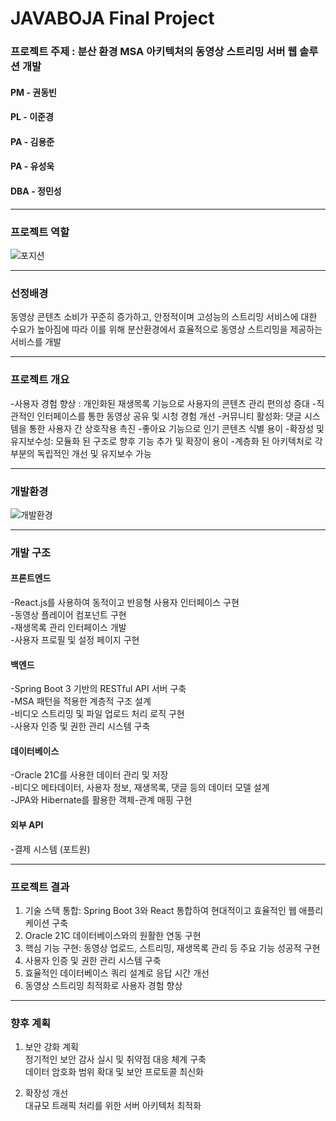 
# JAVABOJA Final Project

### 프로젝트 주제 : 분산 환경 MSA 아키텍처의 동영상 스트리밍 서버 웹 솔루션 개발<br>

#### PM - 권동빈<br>

#### PL - 이준경<br>

#### PA - 김용준<br>

#### PA - 유성욱<br>

#### DBA - 정민성<br>

---

### 프로젝트 역할
![포지션](https://private-user-images.githubusercontent.com/166098924/348584845-e55cd20b-8413-4933-bc75-8a51194f947e.png?jwt=eyJhbGciOiJIUzI1NiIsInR5cCI6IkpXVCJ9.eyJpc3MiOiJnaXRodWIuY29tIiwiYXVkIjoicmF3LmdpdGh1YnVzZXJjb250ZW50LmNvbSIsImtleSI6ImtleTUiLCJleHAiOjE3MjEwMDkwNTgsIm5iZiI6MTcyMTAwODc1OCwicGF0aCI6Ii8xNjYwOTg5MjQvMzQ4NTg0ODQ1LWU1NWNkMjBiLTg0MTMtNDkzMy1iYzc1LThhNTExOTRmOTQ3ZS5wbmc_WC1BbXotQWxnb3JpdGhtPUFXUzQtSE1BQy1TSEEyNTYmWC1BbXotQ3JlZGVudGlhbD1BS0lBVkNPRFlMU0E1M1BRSzRaQSUyRjIwMjQwNzE1JTJGdXMtZWFzdC0xJTJGczMlMkZhd3M0X3JlcXVlc3QmWC1BbXotRGF0ZT0yMDI0MDcxNVQwMTU5MThaJlgtQW16LUV4cGlyZXM9MzAwJlgtQW16LVNpZ25hdHVyZT04MzlmNmFlY2E0ZTJlYmZkNGE5MTMzYTBiNWI4MTg4MjMzMDNkZTA4M2I4NWEyZWY0ODQ3NGExMDNiZWJkMmIyJlgtQW16LVNpZ25lZEhlYWRlcnM9aG9zdCZhY3Rvcl9pZD0wJmtleV9pZD0wJnJlcG9faWQ9MCJ9.NjgdNe53V09HFm5lzBSn6RXYWu04AxPGjNgOcCNqA5w)

---

### 선정배경 
동영상 콘텐츠 소비가 꾸준히 증가하고, 
안정적이며 고성능의 스트리밍 서비스에 대한 수요가 높아짐에 따라 
이를 위해 분산환경에서 효율적으로 동영상 스트리밍을 제공하는 서비스를 개발
<br>

---

### 프로젝트 개요
-사용자 경험 향상  :  개인화된 재생목록 기능으로 사용자의 콘텐츠 관리 편의성 증대
-직관적인 인터페이스를 통한 동영상 공유 및 시청 경험 개선
-커뮤니티 활성화: 댓글 시스템을 통한 사용자 간 상호작용 촉진
-좋아요 기능으로 인기 콘텐츠 식별 용이
-확장성 및 유지보수성: 모듈화 된 구조로 향후 기능 추가 및 확장이 용이
-계층화 된 아키텍처로 각 부분의 독립적인 개선 및 유지보수 가능

---


### 개발환경
![개발환경](https://private-user-images.githubusercontent.com/166098924/348583501-9c97e24f-5976-45e4-bf9f-92a45e107d58.png?jwt=eyJhbGciOiJIUzI1NiIsInR5cCI6IkpXVCJ9.eyJpc3MiOiJnaXRodWIuY29tIiwiYXVkIjoicmF3LmdpdGh1YnVzZXJjb250ZW50LmNvbSIsImtleSI6ImtleTUiLCJleHAiOjE3MjEwMDc5ODgsIm5iZiI6MTcyMTAwNzY4OCwicGF0aCI6Ii8xNjYwOTg5MjQvMzQ4NTgzNTAxLTljOTdlMjRmLTU5NzYtNDVlNC1iZjlmLTkyYTQ1ZTEwN2Q1OC5wbmc_WC1BbXotQWxnb3JpdGhtPUFXUzQtSE1BQy1TSEEyNTYmWC1BbXotQ3JlZGVudGlhbD1BS0lBVkNPRFlMU0E1M1BRSzRaQSUyRjIwMjQwNzE1JTJGdXMtZWFzdC0xJTJGczMlMkZhd3M0X3JlcXVlc3QmWC1BbXotRGF0ZT0yMDI0MDcxNVQwMTQxMjhaJlgtQW16LUV4cGlyZXM9MzAwJlgtQW16LVNpZ25hdHVyZT1hNjM5Y2YzYjg4NDBmMjVjMWM0MjRhODJkZjgxMDM5ZGJiODEyM2IyM2UyZmNkZTY0N2NiMWRlNTNhMjkzYjk1JlgtQW16LVNpZ25lZEhlYWRlcnM9aG9zdCZhY3Rvcl9pZD0wJmtleV9pZD0wJnJlcG9faWQ9MCJ9.7gycW4iLNdjl_9ADaAx3sijYteFRlr6icJEjpJx228o)

---

### 개발 구조

#### 프론트엔드
-React.js를 사용하여 동적이고 반응형 사용자 인터페이스 구현<br>
-동영상 플레이어 컴포넌트 구현<br>
-재생목록 관리 인터페이스 개발<br>
-사용자 프로필 및 설정 페이지 구현<br>
#### 백엔드
-Spring Boot 3 기반의 RESTful API 서버 구축<br>
-MSA 패턴을 적용한 계층적 구조 설계<br>
-비디오 스트리밍 및 파일 업로드 처리 로직 구현<br>
-사용자 인증 및 권한 관리 시스템 구축<br>
#### 데이터베이스
-Oracle 21C를 사용한 데이터 관리 및 저장<br>
-비디오 메타데이터, 사용자 정보, 재생목록, 댓글 등의 데이터 모델 설계<br>
-JPA와 Hibernate를 활용한 객체-관계 매핑 구현<br>
#### 외부 API
-결제 시스템 (포트원)<br>

---

### 프로젝트 결과
1. 기술 스택 통합: Spring Boot 3와 React 통합하여  현대적이고 효율적인 웹 애플리케이션 구축<br>
2. Oracle 21C 데이터베이스와의 원활한 연동 구현<br>
3. 핵심 기능 구현: 동영상 업로드, 스트리밍, 재생목록 관리 등 주요 기능 성공적 구현<br>
4. 사용자 인증 및 권한 관리 시스템 구축<br>
5. 효율적인 데이터베이스 쿼리 설계로 응답 시간 개선<br>
6. 동영상 스트리밍 최적화로 사용자 경험 향상<br>

---

### 향후 계획
1. 보안 강화 계획<br>
정기적인 보안 감사 실시 및 취약점 대응 체계 구축<br>
데이터 암호화 범위 확대 및 보안 프로토콜 최신화<br>

2. 확장성 개선<br>
대규모 트래픽 처리를 위한 서버 아키텍처 최적화<br>
